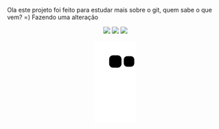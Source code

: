 Ola este projeto foi feito para estudar mais sobre o git, quem sabe o que vem? =)
Fazendo uma alteração

 <div> 
<center>
  <a href="https://www.linkedin.com/in/carlos-daniel-084a101a4" target="_blank"><img src="https://img.shields.io/badge/-LinkedIn-%230077B5?style=for-the-badge&logo=linkedin&logoColor=white" target="_blank"></a> 
  <a href="https://www.instagram.com/carl_dan42" target="_blank"><img src="https://img.shields.io/badge/INSTAGRAM-black?style=for-the-badge&logoHeig=40&logo=instagram&logoColor=violet"  height="30" target="_blank"></a>
  <a href = "mailto: nightsword1111@gmail.com"><img src="https://img.shields.io/badge/-Gmail-red?style=sans-serif&logo=gmail&logoColor=white" target="_blank"></a>
  
 
   ![Snake animation](https://github.com/rafaballerini/rafaballerini/blob/output/github-contribution-grid-snake.svg)
 </center>
</div>